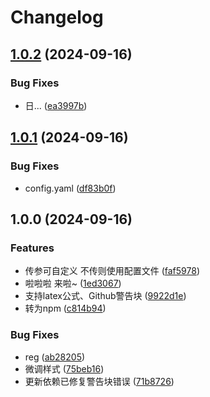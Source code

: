 # Changelog

## [1.0.2](https://github.com/KarinJS/karin-plugin-markdown/compare/v1.0.1...v1.0.2) (2024-09-16)


### Bug Fixes

* 日... ([ea3997b](https://github.com/KarinJS/karin-plugin-markdown/commit/ea3997b0269944126ab2d6f9cfbab813828da216))

## [1.0.1](https://github.com/KarinJS/karin-plugin-markdown/compare/v1.0.0...v1.0.1) (2024-09-16)


### Bug Fixes

* config.yaml ([df83b0f](https://github.com/KarinJS/karin-plugin-markdown/commit/df83b0f37570d136c6b49c1f3e0333f532af225e))

## 1.0.0 (2024-09-16)


### Features

* 传参可自定义 不传则使用配置文件 ([faf5978](https://github.com/KarinJS/karin-plugin-markdown/commit/faf5978a8d73e8bd2ce3e684b2807c92f15d691f))
* 啦啦啦 来啦~ ([1ed3067](https://github.com/KarinJS/karin-plugin-markdown/commit/1ed30670b14a4a8ea31f5491884dee2e804f6f6e))
* 支持latex公式、Github警告块 ([9922d1e](https://github.com/KarinJS/karin-plugin-markdown/commit/9922d1ee190cd224f528503cc90276f06ca49609))
* 转为npm ([c814b94](https://github.com/KarinJS/karin-plugin-markdown/commit/c814b942c0ab52bdce647a67a6a76e8486af47fb))


### Bug Fixes

* reg ([ab28205](https://github.com/KarinJS/karin-plugin-markdown/commit/ab28205181d8cb66028c837f8c760cef0052c060))
* 微调样式 ([75beb16](https://github.com/KarinJS/karin-plugin-markdown/commit/75beb16521f531ada00a385a7ad2195ba4a2f99e))
* 更新依赖已修复警告块错误 ([71b8726](https://github.com/KarinJS/karin-plugin-markdown/commit/71b872674c7938dc63699e8631b23cdc0bb79725))
